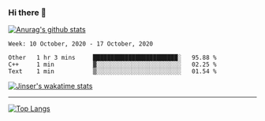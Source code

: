 ### Hi there 👋

[![Anurag's github stats](https://github-readme-stats.vercel.app/api?username=jinserrr&show_icons=true)](https://github.com/anuraghazra/github-readme-stats)


<!--START_SECTION:waka-->
```text
Week: 10 October, 2020 - 17 October, 2020

Other   1 hr 3 mins     ████████████████████████░   95.88 % 
C++     1 min           ▓░░░░░░░░░░░░░░░░░░░░░░░░   02.25 % 
Text    1 min           ▒░░░░░░░░░░░░░░░░░░░░░░░░   01.54 % 
```
<!--END_SECTION:waka-->

[![Jinser's wakatime stats](https://github-readme-stats.vercel.app/api/wakatime?username=jinser)](https://github.com/anuraghazra/github-readme-stats)

***

[![Top Langs](https://github-readme-stats.vercel.app/api/top-langs/?username=jinserrr)](https://github.com/anuraghazra/github-readme-stats)
